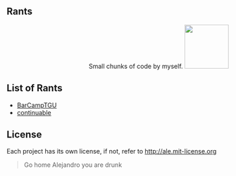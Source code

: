 ## Rants


<p align="right">
  Small chunks of code by myself.
  <img src="http://i.imgur.com/KNlCH.jpg" style="height:100px"/>
</p>






## List of Rants
 - [BarCampTGU](http://github.com/alejandro/rants/blob/master/BarCampTGU)
 - [continuable](http://github.com/alejandro/rants/blob/master/continuable)

## License

Each project has its own license, if not, refer to http://ale.mit-license.org

> Go home Alejandro you are drunk
